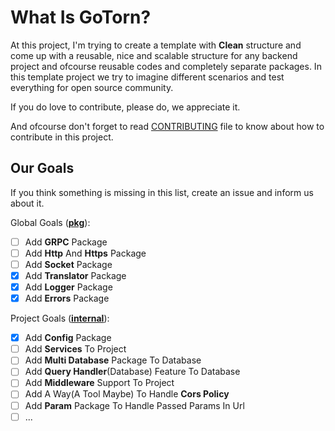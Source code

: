 # What Is GoTorn?

At this project, I'm trying to create a template with **Clean** structure and come up with a reusable, nice and scalable structure for any backend project and ofcourse reusable codes and completely separate packages. In this template project we try to imagine different scenarios and test everything for open source community.

If you do love to contribute, please do, we appreciate it.

And ofcourse don't forget to read [CONTRIBUTING](/CONTRIBUTING.md) file to know about how to contribute in this project.

## Our Goals

If you think something is missing in this list, create an issue and inform us about it.

Global Goals ([<ins>**pkg**</ins>](./pkg)):
- [ ] Add **GRPC** Package
- [ ] Add **Http** And **Https** Package
- [ ] Add **Socket** Package
- [x] Add **Translator** Package
- [x] Add **Logger** Package
- [x] Add **Errors** Package

Project Goals ([<ins>**internal**</ins>](./internal)):
- [x] Add **Config** Package
- [ ] Add **Services** To Project
- [ ] Add **Multi Database** Package To Database
- [ ] Add **Query Handler**(Database) Feature To Database
- [ ] Add **Middleware** Support To Project
- [ ] Add A Way(A Tool Maybe) To Handle **Cors Policy**
- [ ] Add **Param** Package To Handle Passed Params In Url
- [ ] ...